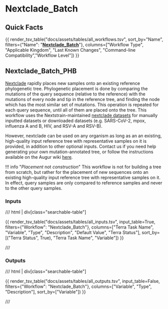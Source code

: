 # Nextclade_Batch

## Quick Facts

{{ render_tsv_table("docs/assets/tables/all_workflows.tsv", sort_by="Name", filters={"Name": "[**Nextclade_Batch**](../workflows/phylogenetic_placement/nextclade_batch.md)"}, columns=["Workflow Type", "Applicable Kingdom", "Last Known Changes", "Command-line Compatibility","Workflow Level"]) }}

## Nextclade_Batch_PHB

[Nextclade](https://docs.nextstrain.org/projects/nextclade/en/stable/index.html) rapidly places new samples onto an existing reference phylogenetic tree. Phylogenetic placement is done by comparing the mutations of the query sequence (relative to the reference) with the mutations of every node and tip in the reference tree, and finding the node which has the most similar set of mutations. This operation is repeated for each query sequence, until all of them are placed onto the tree. This workflow uses the Nextstrain-maintained [nextclade datasets](https://github.com/nextstrain/nextclade_data) for manually inputted datasets or downloaded datasets (e.g. SARS-CoV-2, mpox, influenza A and B, HIV, and RSV-A and RSV-B).

However, nextclade can be used on any organism as long as an an existing, high-quality input reference tree with representative samples on it is provided, in addition to other optional inputs. Contact us if you need help generating your own mutation-annotated tree, or follow the instructions available on the Augur wiki [here](https://docs.nextstrain.org/projects/augur/en/stable/index.html).

!!! info "_Placement_ not _construction_"
    This workflow is not for building a tree from scratch, but rather for the placement of new sequences onto an existing high-quality input reference tree with representative samples on it. In effect, query samples are only compared to reference samples and never to the other query samples.

### Inputs

/// html | div[class="searchable-table"]

{{ render_tsv_table("docs/assets/tables/all_inputs.tsv", input_table=True, filters={"Workflow": "Nextclade_Batch"}, columns=["Terra Task Name", "Variable", "Type", "Description", "Default Value", "Terra Status"], sort_by=[("Terra Status", True), "Terra Task Name", "Variable"]) }}

///

### Outputs

/// html | div[class="searchable-table"]

{{ render_tsv_table("docs/assets/tables/all_outputs.tsv", input_table=False, filters={"Workflow": "Nextclade_Batch"}, columns=["Variable", "Type", "Description"], sort_by=["Variable"]) }}

///
